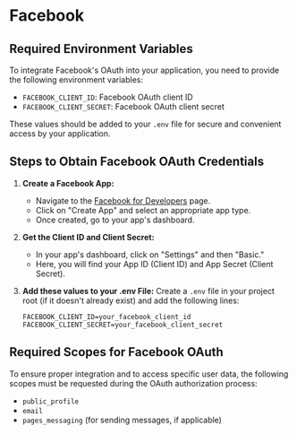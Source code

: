# Facebook

## Required Environment Variables

To integrate Facebook's OAuth into your application, you need to provide the following environment variables:

- `FACEBOOK_CLIENT_ID`: Facebook OAuth client ID
- `FACEBOOK_CLIENT_SECRET`: Facebook OAuth client secret

These values should be added to your `.env` file for secure and convenient access by your application.

## Steps to Obtain Facebook OAuth Credentials

1. **Create a Facebook App:**
   - Navigate to the [Facebook for Developers](https://developers.facebook.com/apps) page.
   - Click on "Create App" and select an appropriate app type.
   - Once created, go to your app's dashboard.

2. **Get the Client ID and Client Secret:**
   - In your app's dashboard, click on "Settings" and then "Basic."
   - Here, you will find your App ID (Client ID) and App Secret (Client Secret).

3. **Add these values to your .env File:**
   Create a `.env` file in your project root (if it doesn't already exist) and add the following lines:

   ```env
   FACEBOOK_CLIENT_ID=your_facebook_client_id
   FACEBOOK_CLIENT_SECRET=your_facebook_client_secret
   ```

## Required Scopes for Facebook OAuth

To ensure proper integration and to access specific user data, the following scopes must be requested during the OAuth authorization process:

- `public_profile`
- `email`
- `pages_messaging` (for sending messages, if applicable)
